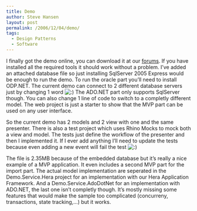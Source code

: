```yaml
---
title: Demo
author: Steve Hansen
layout: post
permalink: /2006/12/04/demo/
tags:
  - Design Patterns
  - Software
---
```

I finally got the demo online, you can download it at our <a href="http://forums.heraframework.com/index.php?showtopic=202" target="_blank">forums</a>. If you have installed all the required tools it should work without a problem. I&#8217;ve added an attached database file so just installing SqlServer 2005 Express would be enough to run the demo. To run the oracle part you&#8217;ll need to install ODP.NET. The current demo can connect to 2 different database servers just by changing 1 word <img src="http://i2.wp.com/xiu.shoeke.com/wp-includes/images/smilies/icon_smile.gif?w=625" alt=":)" class="wp-smiley" data-recalc-dims="1" /> The ADO.NET part only supports SqlServer though. You can also change 1 line of code to switch to a completly different model. The web project is just a starter to show that the MVP part can be used on any user interface.

So the current demo has 2 models and 2 view with one and the same presenter. There is also a test project which uses Rhino Mocks to mock both a view and model. The tests just define the workflow of the presenter and then I implemented it. If I ever add anything I&#8217;ll need to update the tests because even adding a new event will fail the test <img src="http://i2.wp.com/xiu.shoeke.com/wp-includes/images/smilies/icon_smile.gif?w=625" alt=":)" class="wp-smiley" data-recalc-dims="1" /> 

The file is 2.35MB because of the embedded database but it&#8217;s really a nice example of a MVP application. It even includes a second MVP part for the import part. The actual model implementation are seperated in the Demo.Service.Hera project for an implementation with our Hera Application Framework. And a Demo.Service.AdoDotNet for an implementation with ADO.NET, the last one isn&#8217;t completly though. It&#8217;s mostly missing some features that would make the sample too complicated (concurreny, transactions, state tracking,&#8230;) but it works.